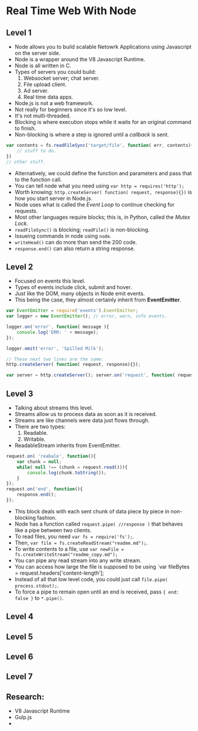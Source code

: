 # Real Time Web With Node

## Level 1
- Node allows you to build scalable Netowrk Applications using Javascript on the server side.
- Node is a wrapper around the V8 Javascript Runtime.
- Node is all written in C.
- Types of servers you could build:
	1. Websocket server; chat server.
	2. File upload client.
	3. Ad server.
	4. Real time data apps.
- Node.js is not a web framework.
- Not really for beginners since it's so low level.
- It's not multi-threaded.
- Blocking is where execution stops while it waits for an original command to finish.
- Non-blocking is where a step is ignored until a *callback* is sent.
```js
var contents = fs.readFileSync('target/file', function( err, contents){
	// stuff to do.
})
// other stuff.
```
- Alternatively, we could define the function and parameters and pass that to the function call.
- You can tell node what you need using `var http = requires('http');`
- Worth knowing: `http.createServer( function( request, response){})` is how you start server in Node.js.
- Node uses what is called the *Event Loop* to continue checking for requests.
- Most other languages require blocks; this is, in Python, called the *Mutex Lock*.
- `readFileSync()` is blocking; `readFile()` is non-blocking.
- Issueing commands in node using `node`.
- `writeHead()` can do more than send the 200 code.
- `response.end()` can also return a string response.

## Level 2
- Focused on events this level.
- Types of events include click, submit and hover.
- Just like the DOM, many objects in Node emit events.
- This being the case, they almost certainly inherit from **EventEmitter**.
```js
var EventEmitter = require('events').EventEmitter;
var logger = new EventEmitter(); // error, warn, info events.

logger.on('error', function( message ){
	console.log('ERR: ' + message);
});

logger.emit('error', 'Spilled Milk');

// These next two lines are the same:
http.createServer( function( request, response){});

var server = http.createServer(); server.on('request', function( request, response){});
```

## Level 3
- Talking about streams this level.
- Streams allow us to process data as soon as it is received.
- Streams are like channels were data just flows through.
- There are two types:
	1. Readable.
	2. Writable.
- ReadableStream inherits from EventEmitter.
```js
request.on( 'reabale', function(){
	var chunk = null;
	while( null !== (chunk = request.read())){
		console.log(chunk.toString());
	}
});
request.on('end', function(){
	response.end();
});
```
- This block deals with each sent chunk of data piece by piece in non-blocking fashion.
- Node has a function called `request.pipe( //response )` that behaves like a pipe between two clients.
- To read files, you need `var fs = require('fs');`.
- Then, `var file = fs.createReadStream("readme.md");`.
- To write contents to a file, use `var newFile = fs.createWriteStream("readme_copy.md");`
- You can pipe any read stream into any write stream.
- You can access how large the file is supposed to be using `var fileBytes = request.headers['content-length'];
- Instead of all that low level code, you could just call `file.pipe( process.stdout);`.
- To force a pipe to remain open until an end is received, pass `{ end: false }` to `*.pipe()`.

## Level 4
## Level 5
## Level 6
## Level 7

## Research:
- V8 Javascript Runtime
- Gulp.js
- 